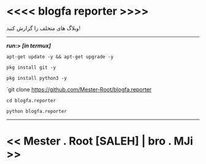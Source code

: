 # <<<< blogfa reporter >>>>

وبلاگ های متخلف را گزارش کنید!

______________________
***run:> [in termux]***

`apt-get update -y && apt-get upgrade -y`

`pkg install git -y`

`pkg install python3 -y`

`git clone https://github.com/Mester-Root/blogfa.reporter

`cd blogfa.reporter`

`python blogfa.reporter`

_______________________

# << Mester . Root [SALEH] | bro . MJi >>
